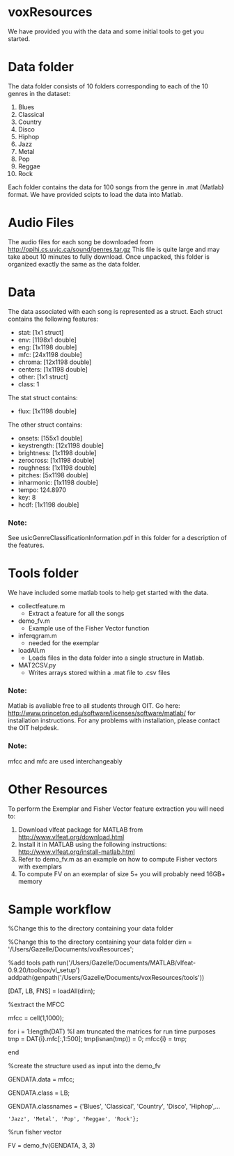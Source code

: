 # voxResources


We have provided you with the data and some initial tools to get you started.

# Data folder 
The data folder consists of 10 folders corresponding to each of the 10 genres in the dataset:

1. Blues
2. Classical
3. Country
4. Disco
5. Hiphop
6. Jazz
7. Metal
8. Pop
9. Reggae
10. Rock

Each folder contains the data for 100 songs from the genre in .mat (Matlab) format.  We have 
provided scipts to load the data into Matlab.  

# Audio Files
The audio files for each song be downloaded from http://opihi.cs.uvic.ca/sound/genres.tar.gz
This file is quite large and may take about 10 minutes to fully download.  Once unpacked, this 
folder is organized exactly the same as the data folder.  

# Data
The data associated with each song is represented as a struct.  Each struct contains the following features:
* stat: [1x1 struct] 
* env: [1198x1 double]
* eng: [1x1198 double]
* mfc: [24x1198 double]
* chroma: [12x1198 double]
* centers: [1x1198 double]
* other: [1x1 struct]
* class: 1

The stat struct contains:
* flux: [1x1198 double]

The other struct contains:
* onsets: [155x1 double]
* keystrength: [12x1198 double]
* brightness: [1x1198 double]
* zerocross: [1x1198 double]
* roughness: [1x1198 double]
* pitches: [5x1198 double]
* inharmonic: [1x1198 double]
* tempo: 124.8970	
* key: 8
* hcdf: [1x1198 double]

### Note: 
See usicGenreClassificationInformation.pdf in this folder for a description of the features.

# Tools folder 
We have included some matlab tools to help get started with the data.

* collectfeature.m
	- Extract a feature for all the songs
* demo_fv.m
	- Example use of the Fisher Vector function
* inferqgram.m
	- needed for the exemplar
* loadAll.m
	- Loads files in the data folder into a single structure in Matlab. 
* MAT2CSV.py
	- Writes arrays stored within a .mat file to .csv files

### Note: 
Matlab is avaliable free to all students through OIT.  Go here: http://www.princeton.edu/software/licenses/software/matlab/ for installation instructions.  For any problems with installation, please contact the OIT helpdesk.

### Note: 
mfcc and mfc are used interchangeably 

# Other Resources
To perform the Exemplar and Fisher Vector feature extraction you will need to:

1. Download vlfeat package for MATLAB from http://www.vlfeat.org/download.html
2. Install it in MATLAB using the following instructions: http://www.vlfeat.org/install-matlab.html
3. Refer to demo_fv.m as an example on how to compute Fisher vectors with exemplars
4. To compute FV on an exemplar of size 5+ you will probably need 16GB+ memory  

# Sample workflow

%Change this to the directory containing your data folder

%Change this to the directory containing your data folder
dirn = '/Users/Gazelle/Documents/voxResources';

%add tools path
run('/Users/Gazelle/Documents/MATLAB/vlfeat-0.9.20/toolbox/vl_setup')
addpath(genpath('/Users/Gazelle/Documents/voxResources/tools'))


[DAT, LB, FNS] = loadAll(dirn);

%extract the MFCC

mfcc = cell(1,1000);

for i = 1:length(DAT)
    %I am truncated the matrices for run time purposes
    tmp = DAT{i}.mfc[:,1:500];
    tmp(isnan(tmp)) = 0;
	mfcc{i} = tmp; 

end

%create the structure used as input into the demo_fv

GENDATA.data = mfcc;

GENDATA.class = LB;

GENDATA.classnames = {'Blues', 'Classical', 'Country', 'Disco', 'Hiphop',...

	'Jazz', 'Metal', 'Pop', 'Reggae', 'Rock'};


%run fisher vector

FV = demo_fv(GENDATA, 3, 3)